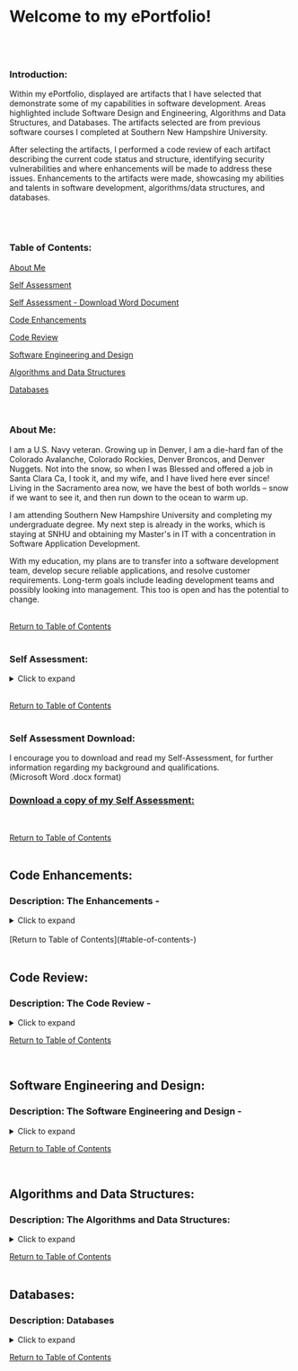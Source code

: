 # Welcome to my ePortfolio!
<br><br>


### Introduction: <br>
Within my ePortfolio, displayed are artifacts that I have selected that demonstrate some of my capabilities in software development. Areas highlighted include Software Design and Engineering, Algorithms and Data Structures, and Databases. The artifacts selected are from previous software courses I completed at Southern New Hampshire University. 

After selecting the artifacts, I performed a code review of each artifact describing the current code status and structure, identifying security vulnerabilities and where enhancements will be made to address these issues. Enhancements to the artifacts were made, showcasing my abilities and talents in software development, algorithms/data structures, and databases.<br>
<br>

<br>

### Table of Contents: <br>

[About Me](#about-me) <br>

[Self Assessment](#self-assessment) <br>

[Self Assessment - Download Word Document](#self-assessment-download) <br>

[Code Enhancements](#code-enhancements) <br>

[Code Review](#code-review) <br>

[Software Engineering and Design](#software-engineering-and-design-) <br>

[Algorithms and Data Structures](#algorithms-and-data-structures) <br>

[Databases](#databases-) <br>


<br>

### About Me:<br>
I am a U.S. Navy veteran. Growing up in Denver, I am a die-hard fan of the Colorado Avalanche, Colorado Rockies, Denver Broncos, and Denver Nuggets. Not into the snow, so when I was Blessed and offered a job in Santa Clara Ca, I took it, and my wife, and I have lived here ever since! Living in the Sacramento area now, we have the best of both worlds – snow if we want to see it, and then run down to the ocean to warm up.

I am attending Southern New Hampshire University and completing my undergraduate degree. My next step is already in the works, which is staying at SNHU and obtaining my Master's in IT with a concentration in Software Application Development.

With my education, my plans are to transfer into a software development team, develop secure reliable applications, and resolve customer requirements. Long-term goals include leading development teams and possibly looking into management. This too is open and has the potential to change.<br>
<br>

[Return to Table of Contents](#table-of-contents-) <br>
<br>


### Self Assessment:<br>
<details>
	<summary>Click to expand</summary>

<br>

In my self-assessment, I will reflect on the capstone and my experience in the Computer Science program at Southern New Hampshire University. Within the self-assessment, I will emphasize aspects of my ePortfolio that set me apart as well as illustrate my competence and use this as an opportunity to showcase my computer science knowledge, skills, and expertise. <br>
<br>
Upon completion of my enlistment in the U.S. Navy, I obtained my associate degree in electronics technology at the Denver Institute of Technology. After receiving my AS degree, I was hired by Intel Corporation, in Santa Clara, CA., as an electronics technician. I progressed and was promoted to Product/System validation engineer. As a product/system validation engineer, I was responsible for developing validation test software, designed to test the new features that were being designed into the latest microprocessors and chipsets. These tests were designed to use the PCIe ports and stress the processor/chipset to locate circuit flaws and vulnerabilities. Within this position, I was tasked with designing and developing a multi-threaded web-based client/server application, designed to gather data, and graphically measure the performance of the random data generator, used in Floating Point Unit (FPU) validation testing, on focused areas of coverage when testing specific FPU opcodes. <br>
<br>
I eventually transferred into UEFI BIOS development, in the system support department. In this position, I was responsible for developing test features within the BIOS to allow system validation engineers to access registers within the microprocessor/chipsets that are normally locked and/or inaccessible and restricted to the public. By allowing access to these registers, system validation engineers can change the data by looking at edge cases where the processor/chipset could fail. In addition, I was also responsible for developing new code in the BIOS to configure/support new features designed into the latest versions of the microprocessor/chipsets. <br>
<br>
Experience in the design, development, and support of the inventory database and front-end application interface for the General Dynamics Mission Systems procurement department. Using the Microsoft SQL server was required as this was the system GDMS supported in the company, to store the inventory tables. The decision to use C# in the development of the frontend application was made due to the built-in SQL data sources and connection to the database, and OOP capabilities that C# contains. In addition to the ability to use the Drag-and-Drop of components that are used on the user screen pages, I presented the recommendations and designs to the management team, which were accepted and approved. Decisions made on development software were based on available resources, and time constraints placed on the completion, and release of the project to the procurement department. <br>
<br>
During my undergraduate course work at Southern New Hampshire University, completing the coursework in the Software Computer Science w/ IT Security, and developing my ePortfolio, I had the opportunity to understand the reasons why the coding structure is designed in a particular format when designing for security and reducing vulnerabilities. I also appreciate the importance of performing unit testing on code during development, before submitting it to the repository. I have observed instances where an engineer would check-in code, and the build would break due to errors from not verifying their version with the build before check-in. <br>
<br>
With my prior knowledge and the benefit of actual software development, I was able to apply the skills learned during my career to the software courses required for my degree. In developing my ePortfolio, I have selected artifacts that I believe will showcase my strengths and what is shaping my professional goals and values. One of the most fundamental things any engineer should address, and use is the ability to collaborate within a team environment and be able to communicate to stakeholders both in a verbal and written format. Collaboration with team members builds bonds and strengthens the team. Being able to express ideas openly and honestly, in an environment that is not hostile is critical. This also allows the team to grow in their development skills and techniques. Communication with stakeholders is another vital tool an engineer should possess. As an engineer, there will be times in your career when you will need to explain or present a proposal. Being able to articulate your point professionally will garner well in establishing your creditability and demonstrate your knowledge of the subject matter. <br>
<br>
Artifacts selected for the ePortfolio demonstrate my skills and strengths in the areas of Algorithms and Data Structures, Databases, Security, and Software Engineering Development. The artifact selected for Algorithms and Data Structures will showcase my knowledge in creating algorithms to display a step-by-step procedure to perform calculations, data processing, and computerized analysis. Four different data structures are included in the algorithms and data structures artifact selection – a Binary Search Tree, Hash Table, Link List, and Vector Sorting C++ files. In the selection of these four data structures, I discuss the relevance of each and the importance of being able to identify based on the project, the best data structure to use. The artifact selected for Databases, will demonstrate my skills in developing quality SQL code to connect to MongoDB, Create, Read, Update, Delete (CRUD) data to/from a database Python support file. In addition, a custom Python web page is used to connect to the database and the CRUD support file. This Security and Software Engineering Development artifact selected will display my ability to reverse engineer C++ source code, identify the components within the assembly code, and then convert the assembly code back into a C++ source file. <br>
<br>
Security design was stressed during the CS-405, Secure Coding, and in the CS-410, Software Reverse Engineering courses. CS-405 focused on identifying common security vulnerabilities that are commonly found in the current software application. In this course, I learned different techniques for the development of secure code, utilizing secure programming practices and principles. In CS-410, I was able to use my knowledge in assembly language from working in BIOS development. In this course, I focused on the fundamentals of reverse engineering, disassembling the C++ source code into assembly code, analyzing the disassembled code noting the main code structure. Upon reassembling the assembly code back into a workable C++, locate and if/when possible, eliminate obsolete code by replacing it with safe secure, methods and instructions. Designing security into the project at the beginning, before code is written, is essential in preventing unauthorized access to sensitive and personal information. This was stressed in the courses I completed at SHNU, while they were also enforced in the software positions, I held before attending the university. My previous experience added additional value to my understanding and appreciation of the courses to the concepts and needs of secure programming. <br>
<BR>
Selecting these artifacts from the undergraduate courses, I completed at SNHU, demonstrates the full range of my computer science talents and abilities. The ePortfolio contains each artifact, a description of the enhancements made to the artifact to identify and improve the security of each file, add additional features and functionality, and provide information on the purpose and decision-making process behind the methods used.
I trust you will find the selection of artifacts to be informative, and professional. <br>
<br>
Additional Information of Interest: <br>
Strengths: <br>
Accomplished and talented in software engineering development along with a comprehensive knowledge of the Agile Software Development Life Cycle. Extensive skills and experience in UEFI BIOS validation development and support, as well as software and test development for multiple operating systems. Excellent communication abilities encourage a strong rapport with colleagues and supervisors, allowing for enhanced professional collaborations. Proven talent for designing and developing software systems that improve the overall efficiency of an organization. <br>
<br>
Areas of Proficiency: <br>
Software Engineering Development ● Product Engineering Development 
UEFI Bios Development ● Semiconductor production QA ● System Validation 
Internal and External Customer Support ● Software Development Life Cycle <br>
<br>
Technical Proficiencies: <br>
C# ● C/C++ ● Java ● Python ● SQL  ●  x86 Assembly Language ● Windows 7/8/10  
Linux ● UNIX ● SCO UNIX ● Microsoft SQL7 <br>
<br>
Familiar With: <br>
JavaScript ● VB ● Perl ● vi ● HTML ● CSS ● Solaris ● MySQL ● Oracle7 <br>
</details>

<br>

[Return to Table of Contents](#table-of-contents-) <br>
<br>

### Self Assessment Download:<br>

I encourage you to download and read my Self-Assessment, for further information regarding my background and qualifications. <br>
(Microsoft Word .docx format)
<br>

### [Download a copy of my Self Assessment:](https://github.com/a44hills/CS499/blob/main/Self_Assessment.docx) <br>

<br>

[Return to Table of Contents](#table-of-contents-) <br>
<br>


## Code Enhancements:<br>
	
### Description: The Enhancements - <br>
<details>
	<summary>Click to expand</summary>

<br>
	
This document describes the enhancements that were made to the three artifacts that I selected to showcase my abilities in the areas
of Software Engineering and Design, Algorithms and Data Structures, and Databases. The enhancements made in the artifacts reflect improvements
to the quality, addresses limitations or inconsistencies that were identified, and/or mitigate vulnerabilities.<br>

</details>

<br>
[Return to Table of Contents](#table-of-contents-) <br>
<br>


## Code Review:<br>
	
### Description: The Code Review - <br>
<details>
	<summary>Click to expand</summary>

<br>
In the presentation, I will be conducting the code review on three different projects from previous courses that I have taken here at 
Southern New Hampshire University. The purpose of the code review is a standard practice in the Software Development Life Cycle, for 
improving deliverables and user experiences while ensuring that code is concise, well-commented, and ready for updates. 
In this code review, I will discuss the code that relates to three key computer science categories: Software Engineering and Design, 
Algorithms and Data Structure, and Databases. I will analyze existing code for weaknesses, limitations, and vulnerabilities and explain 
my plan for enhancements. During the code review, I will utilized the CS-499 Code Review Checklist.<br>

	
[Code Review - Redirects to Code Review YouTube Video](https://youtu.be/vR5F8SCNP6M)  <br>
<br>
	
</details>

[Return to Table of Contents](#table-of-contents-) <br>

<br>



## Software Engineering and Design: <br>

### Description: The Software Engineering and Design - <br>
<details>
	<summary>Click to expand</summary>

<br>
The artifact that I used to meet the ePortfolio requirements, and to represent my growth in the areas of software design/engineering, is to use the Software Reverse Engineering Project 2 – Common Security Issues that may be identified through reverse engineering. The artifact is the final C++ file submitted, in which I had to reassemble the C++ file from the binary source code supplied in the course. Before reassembling the file, I was required to identify the blocks of assembly code and describe what the different blocks of code performed.

After reassembling the binary code into a C++ file, I had to identify where multiple security vulnerabilities are present within the various methods in the C++ file. Within each method, comments were placed at the locations where the security vulnerabilities are located and described recommendations for how the vulnerabilities can be fixed. This artifact is provided from the CS-410 course taken in 22EW3.

The inclusion of this artifact into my ePortfolio will demonstrate my ability to read and comprehend both assembly code, and my ability to reverse engineer both assembly and C++ code. The selection of the project 2 C++ file demonstrates the various software vulnerabilities that I identified during the analysis of the reassembled code. Components within the source code involve minimizing the vulnerabilities by adding additional input code verification procedures, the addition of a login screen, allowing the user to create a unique user account, and encrypting the username/password file. These improvements will demonstrate the importance of security and reducing the ability of unauthorized users or malicious code to gain access to the system.

This project is currently meeting the course objectives outlined to meet the enhancements in Module One. Updates to the project include the following:

        •	Login screen allowing the user to –
            o	Log into the application
            o	Create new user accounts
            o	Find password

Additional enhancements completed user input verification routines, username, and password verification, and checking for invalid characters. The remaining item is the encryption of the username/password, using a valid secure encryption algorithm as outlined in Figure 1. 

In the Software Design Engineering enhancement, the skills that are illustrated and course outcome(s) of these skills align to [CS-499-05] “Develop a security mindset that anticipates adversarial exploits in software architecture and designs to expose potential vulnerabilities, mitigate design flaws, and ensure privacy and enhanced security of data and resources”. By enhancing the security and reducing the vulnerabilities in adding encryption to the username/password file and adding additional user input verification code to the enhanced Project 2 C++ file from CS-410, alignment in software development skills will be displayed. Name of the enhanced C++ file is CS499_SWE_Project2.cpp.

During the process of performing the enhancements and making the required changes to improve the security of the application, I found that this is what I have been fortunate to do during my career working as both a software validation engineer, BIOS engineer, and software applications engineer. The process of adding new features, making revisions, or updating the application to resolve issues is part of the job of being a software developer. Depending upon the organization, a large part of the job as a junior or middle engineer will find themselves resolving issues and adding new features to existing applications. Again, depending upon the company, application design is usually performed by middle engineers, and senior engineers are usually looking at management or becoming team leads, and leading a team of engineers and technicians. 

For this project, I am using a simple encryption/decryption algorithm, in which I am adding 3 to the ASCII character to encrypt or subtracting 3 from the ASCII character to decrypt. This provides a sample demonstration of how encryption/decryption would be implemented to protect the username/password. In a fully functional application, the algorithms would be in a separate protected file. The type of algorithm would also be more sophisticated and follow the current Advanced Encryption Standard (AES) with 128-bit key or longer encryption guidelines.

The challenges that I encountered while debugging the new enhancements, was in using the built-in cin method, where when it is called for the first time in the method, it would only accept the first character, and drop the rest of the username or password stream. To resolve this issue, I wrapped the cin method in the getline() method – getline(cin, username). Using this method, I was able to check the username and userpasswd using the VerifyUserNameInput() and VerifyPassWordInput() methods. 


Software design/engineering Zip file:

The included zip file includes the following artifact

        •	CS499_SWE_Project2.cpp file
    
            o	Contains the enhanced Project 2 C++ code
        
        •	CS499_SWE_Project.exe
    
        •	Database.txt file
    
            o	Contains sample usernames and passwords after encryption. Subtracting 3 from the ASCII value reveals the user/password:
	               yhud kloo		vera hill
	               wld kloo		        tia hill
	               mlp kloo		        jim hill
	               mrh vplwk		sam smith<br>

### [SWE Project 2](https://github.com/a44hills/CS499/blob/main/CS499_SWE_Project2.cpp) <br>
### [SWE Project 2 Zip File](https://github.com/a44hills/CS499/blob/main/CS499_SWE_Project2.zip) <br>

</details>

[Return to Table of Contents](#table-of-contents-) <br>

<br>


## Algorithms and Data Structures:<br>
	
### Description: The Algorithms and Data Structures: <br>
<details>
	<summary>Click to expand</summary>

<br>
Data Structure Analysis:

Advantages of using data structures in software programs –
•	Data structures are efficient in the storage of data
•	Provides an efficient method of processing small and large amounts of data
•	Utilizing the correct data structure in a software program, time is saved in the processing of or retrieval of various sizes of data
•	Data structures that are properly designed, can aid in data operations like addition, deletion, manipulation, retrieval, and storage. Data structures of the type of Array, stacks, queues, linked list, and trees.
•	Data structures are reusable

Disadvantages of using data structures in software programs –<br>
•	A small change in the data can cause a large change in the structure of the decision tree.
•	Using data structures requires qualified professional resources to maintain the data structure.


Algorithm Analysis – Worst, Average, and Best:<br>
In analyzing an Algorithm for Worst, Average, and Best cases, the factors involved that will determine the outcome include the size of the input values, the data, and how it’s already arranged (order of the data to be sorted). For example, if the data to be sorted is already in order, or if the data item is not present, then when the algorithm is used the results would be determined to be worse than if the data was unsorted.

To determine the worst case, the upper limit of the execution time will be calculated. This is required to know what cases will cause the execution of the maximum number of operations. In the case of a linear search, where the data value is not present, the search method compares all elements of the array one by one. In this case, the temporal complexity of the worst-case search would be O(n).

For average-case analysis, all possible inputs are calculated to obtain the computation time. The results are then added and divided by the sum by the total number of inputs. This calculation is necessary to determine the distribution of cases. Again, using a linear search, and assuming that all the input cases are distributed in a uniform manner, the cases are added and divided by the sum by (n + 1).

In the calculation for the best-case analysis, the lower bound of the execution time is calculated. This calculation is necessary for knowing which case will cause the execution of the minimum number of operations. When using a linear search, the best case will occur when the data is present at the first location. In this case, the number of operations used will be constant. Here, the best-case time complexity would be O(1). See Figure 1 and Figure 2.

Conclusion:<br>
For algorithms like Sort by merge, the sorting will perform O(nLogn) operations for all cases. For other sorting algorithms, they will present the worst and best cases. In the case of a Quicksort, the worst-case scenario occurs when the input is already sorted, and the best case will occur when the pivot elements always divide the table into two halves. When performing an Insert sorting algorithm, the worst case will occur when the data input is already sorted, but in reverse order, while the best case will occur when the data input is sorted in the order of the output.<br>

### [Figure 1: Big O Complexity Chart](https://miro.medium.com/max/1200/1*j8fUQjaUlmrQEN_udU0_TQ.jpeg) <br> 
### [Figure 2: Common Data Structure Operations and Array Sorting Algorithms](https://rubydoobiedoo.files.wordpress.com/2016/09/region-capture-2.png) <br>


### [BinarySearchTree.cpp](https://github.com/a44hills/CS499/blob/main/BinarySearchTree.cpp) <br>
### [HashTable.cpp](https://github.com/a44hills/CS499/blob/main/HashTable.cpp) <br>
### [LinkedList.cpp](https://github.com/a44hills/CS499/blob/main/LinkedList.cpp) <br>
### [VectorSorting.cpp](https://github.com/a44hills/CS499/blob/main/VectorSorting.cpp) <br>

</details>
	
[Return to Table of Contents](#table-of-contents-) <br>
<br>


## Databases: <br>

### Description: Databases <br>
<details>
	<summary>Click to expand</summary>

<br>
Databases:<br>
The artifact that I used to meet the ePortfolio requirements, and to represent my growth in the areas of databases, is the Client/Server Development – Project 2: Web Application Dashboard (Python Code). The project consists of a database and establishes successful CRUD routines in Python for MongoDB. In addition, a fully functional MongoDB dashboard was created, allowing the client, Grazioso Salvare, to interact with and visualize the database. This artifact is provided from the CS-340 course taken in 21EW1.

To enhance the project, I developed additional queries that will allow users to filter the database. In addition to the queries, interactive options through which users will activate the filters, and added a widget for dynamic presentations of retrieved data. The additional queries are used for displaying the additional different types of Birds and Cats the origination also works with. The queries will select – All Birds, Male Birds, Female Birds, All Cats, Male Cats, and Female Cats. See Figure 5: Additional Animals Pseudocode. This addition is incorporated into a revised ProjectTwoDashboard.ipynb Python file. In addition to the new queries, I also added a widget: a Date Picker Single (DatePickerSingle) located at: https://dash.plotly.com/dash-core-components/datepickersingle, which is applied to the main screen, along with the Grazioso Salvare logo. This additional widget provides a better user experience, along with a professional browser look.

Further enhancements include the addition of driver code to the Pie Chart call-back procedures. The driver contains two additional dropdown boxes, where the user can select the type of animal in the first dropdown, and the sex of the animal in the second dropdown. By default, the pie chart will display Dogs/All. This code is still under development, with the driver code commented out in order to prevent code from interfering with the proper use of the main application.

The skills that are illustrated and course outcome(s) these skills align to [CS-499-04] “Demonstrate an ability to use well-founded and innovative techniques, skills, and tools in computing practices to implement computer solutions that deliver value and accomplish industry-specific goals” in the Final Project Guidelines and Rubric. By enhancing the project, I am demonstrating how to apply database systems concepts and principles in developing client/server applications that interface client-side code with databases. 

During the development of the new queries and the addition of the widgets, no major issues arose, until I tried to access MongoDB in the Apporto (Virtual Lab). After logging into the virtual lab, I found that the App Store no longer contained the applications necessary to access the MongoDB or the Linux virtual server. To access the Linux server the Client-Server application is required. It appears that the applications have been disabled and made unavailable since I have completed the course. At this point, the code that I am enhancing will contain the new software changes and will be debugged by using the code review process and verifying that the code does not contain visible code vulnerabilities.<br>


### [Python CRUD File](https://github.com/a44hills/CS499/blob/main/CS340_Project_1.py) <br>
### [MongoDB Dashboard](https://github.com/a44hills/CS499/blob/main/ProjectTwoDashboard.ipynb) <br>

</details>
	
[Return to Table of Contents](#table-of-contents-) <br>
<br>





<!---

You can use the [editor on GitHub](https://github.com/a44hills/a44hills.github.io/edit/main/index.md) to maintain and preview the content for your website in Markdown files. <br>

Whenever you commit to this repository, GitHub Pages will run [Jekyll](https://jekyllrb.com/) to rebuild the pages in your site, from the content in your Markdown files.

### Markdown

Markdown is a lightweight and easy-to-use syntax for styling your writing. It includes conventions for

```markdown
Syntax highlighted code block

# Header 1
## Header 2
### Header 3

- Bulleted
- List

1. Numbered
2. List

**Bold** and _Italic_ and `Code` text

[Link](url) and ![Image](src)
```


For more details see [Basic writing and formatting syntax](https://docs.github.com/en/github/writing-on-github/getting-started-with-writing-and-formatting-on-github/basic-writing-and-formatting-syntax).

### Jekyll Themes

Your Pages site will use the layout and styles from the Jekyll theme you have selected in your [repository settings](https://github.com/a44hills/a44hills.github.io/settings/pages). The name of this theme is saved in the Jekyll `_config.yml` configuration file.

### Support or Contact

Having trouble with Pages? Check out our [documentation](https://docs.github.com/categories/github-pages-basics/) or [contact support](https://support.github.com/contact) and we’ll help you sort it out. --->
